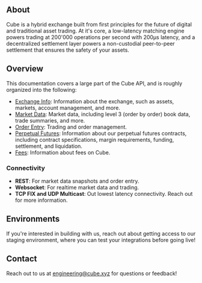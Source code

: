 
## About

Cube is a hybrid exchange built from first principles for the future of digital
and traditional asset trading. At it's core, a low-latency matching engine
powers trading at 200'000 operations per second with 200µs latency, and a
decentralized settlement layer powers a non-custodial peer-to-peer settlement
that ensures the safety of your assets.

## Overview

This documentation covers a large part of the Cube API, and is roughly
organized into the following:

- [Exchange Info](/exchange-info.md): Information about the exchange, such as
  assets, markets, account management, and more.
- [Market Data](/market-data/rest-api.md): Market data, including level 3 (order by
  order) book data, trade summaries, and more.
- [Order Entry](/order-entry/rest-api.md): Trading and order management.
- [Perpetual Futures](/perpetual-futures/README.md): Information about our
  perpetual futures contracts, including contract specifications, margin
  requirements, funding, settlement, and liquidation.
- [Fees](/cube-fees.md): Information about fees on Cube.

### Connectivity

- **REST**: For market data snapshots and order entry.
- **Websocket**: For realtime market data and trading.
- **TCP FIX and UDP Multicast**: Out lowest latency connectivity. Reach out for
  more information.


## Environments

If you're interested in building with us, reach out about getting access to our
staging environment, where you can test your integrations before going live!

## Contact

Reach out to us at [engineering@cube.xyz](mailto:engineering@cube.xyz) for
questions or feedback!

